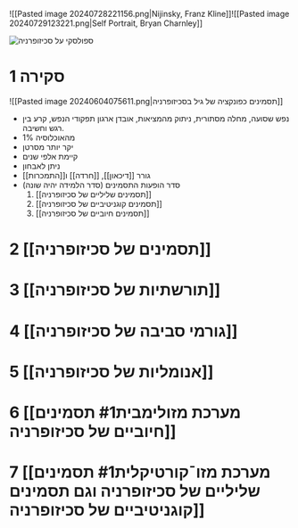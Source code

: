 ![[Pasted image 20240728221156.png|Nijinsky, Franz Kline]]![[Pasted image 20240729123221.png|Self Portrait, Bryan Charnley]]

![ספולסקי על סכיזופרניה](https://youtu.be/nEnklxGAmak?t=1419)

# 1	סקירה
![[Pasted image 20240604075611.png|תסמינים כפונקציה של גיל בסכיזופרניה]]


- נפש שסועה, מחלה מסתורית, ניתוק מהמציאות, אובדן ארגון תפקודי הנפש, קרע בין רגש וחשיבה.
- $1\%$ מהאוכלוסיה
- יקר יותר מסרטן
- קיימת אלפי שנים
- ניתן לאבחון
- גורר [[דיכאון]], [[חרדה]] ו[[התמכרות]]
- סדר הופעות התסמינים (סדר הלמידה יהיה שונה)
	1. [[תסמינים שליליים של סכיזופרניה]]
	2. [[תסמינים קוגניטיביים של סכיזופרניה]]
	3. [[תסמינים חיוביים של סכיזופרניה]]

# 2	[[תסמינים של סכיזופרניה]]

# 3	[[תורשתיות של סכיזופרניה]]

# 4	[[גורמי סביבה של סכיזופרניה]]

# 5	[[אנומליות של סכיזופרניה]]

# 6	[[מערכת מזולימבית#1 תסמינים חיוביים של סכיזופרניה]]

# 7	[[מערכת מזו¯קורטיקלית#1 תסמינים שליליים של סכיזופרניה וגם תסמינים קוגניטיביים של סכיזופרניה]]


